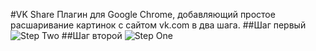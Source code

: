 #VK Share
Плагин для Google Chrome, добавляющий простое расшаривание картинок с сайтом vk.com в два шага.
##Шаг первый
![Step Two](http://i.imgur.com/VRlrbVg.png)
##Шаг второй
![Step One](http://i.imgur.com/xZqCoYz.png)
